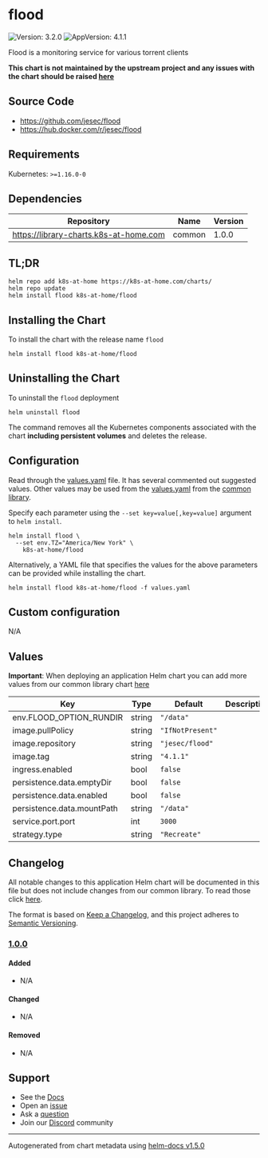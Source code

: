 # flood

![Version: 3.2.0](https://img.shields.io/badge/Version-3.2.0-informational?style=flat-square) ![AppVersion: 4.1.1](https://img.shields.io/badge/AppVersion-4.1.1-informational?style=flat-square)

Flood is a monitoring service for various torrent clients

**This chart is not maintained by the upstream project and any issues with the chart should be raised [here](https://github.com/k8s-at-home/charts/issues/new/choose)**

## Source Code

* <https://github.com/jesec/flood>
* <https://hub.docker.com/r/jesec/flood>

## Requirements

Kubernetes: `>=1.16.0-0`

## Dependencies

| Repository | Name | Version |
|------------|------|---------|
| https://library-charts.k8s-at-home.com | common | 1.0.0 |

## TL;DR

```console
helm repo add k8s-at-home https://k8s-at-home.com/charts/
helm repo update
helm install flood k8s-at-home/flood
```

## Installing the Chart

To install the chart with the release name `flood`

```console
helm install flood k8s-at-home/flood
```

## Uninstalling the Chart

To uninstall the `flood` deployment

```console
helm uninstall flood
```

The command removes all the Kubernetes components associated with the chart **including persistent volumes** and deletes the release.

## Configuration

Read through the [values.yaml](./values.yaml) file. It has several commented out suggested values.
Other values may be used from the [values.yaml](../common/values.yaml) from the [common library](../common).

Specify each parameter using the `--set key=value[,key=value]` argument to `helm install`.

```console
helm install flood \
  --set env.TZ="America/New York" \
    k8s-at-home/flood
```

Alternatively, a YAML file that specifies the values for the above parameters can be provided while installing the chart.

```console
helm install flood k8s-at-home/flood -f values.yaml
```

## Custom configuration

N/A

## Values

**Important**: When deploying an application Helm chart you can add more values from our common library chart [here](https://github.com/k8s-at-home/charts/tree/master/charts/common/)

| Key | Type | Default | Description |
|-----|------|---------|-------------|
| env.FLOOD_OPTION_RUNDIR | string | `"/data"` |  |
| image.pullPolicy | string | `"IfNotPresent"` |  |
| image.repository | string | `"jesec/flood"` |  |
| image.tag | string | `"4.1.1"` |  |
| ingress.enabled | bool | `false` |  |
| persistence.data.emptyDir | bool | `false` |  |
| persistence.data.enabled | bool | `false` |  |
| persistence.data.mountPath | string | `"/data"` |  |
| service.port.port | int | `3000` |  |
| strategy.type | string | `"Recreate"` |  |

## Changelog

All notable changes to this application Helm chart will be documented in this file but does not include changes from our common library. To read those click [here](https://github.com/k8s-at-home/charts/tree/master/charts/common/README.md#Changelog).

The format is based on [Keep a Changelog](https://keepachangelog.com/en/1.0.0/), and this project adheres to [Semantic Versioning](https://semver.org/spec/v2.0.0.html).

### [1.0.0]

#### Added

- N/A

#### Changed

- N/A

#### Removed

- N/A

[1.0.0]: #1.0.0

## Support

- See the [Docs](https://docs.k8s-at-home.com/our-helm-charts/getting-started/)
- Open an [issue](https://github.com/k8s-at-home/charts/issues/new/choose)
- Ask a [question](https://github.com/k8s-at-home/organization/discussions)
- Join our [Discord](https://discord.gg/sTMX7Vh) community

----------------------------------------------
Autogenerated from chart metadata using [helm-docs v1.5.0](https://github.com/norwoodj/helm-docs/releases/v1.5.0)